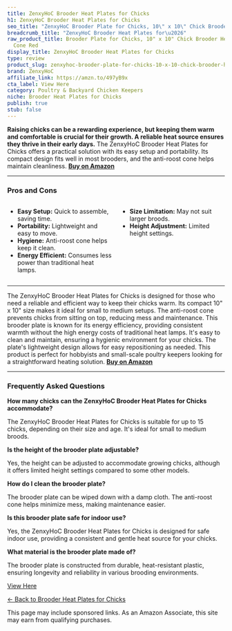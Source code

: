 ```yaml
---
title: ZenxyHoC Brooder Heat Plates for Chicks
h1: ZenxyHoC Brooder Heat Plates for Chicks
seo_title: "ZenxyHoC Brooder Plate for Chicks, 10\" x 10\" Chick Brooder\u2026"
breadcrumb_title: "ZenxyHoC Brooder Heat Plates for\u2026"
raw_product_title: Brooder Plate for Chicks, 10" x 10" Chick Brooder Heater with Anti-Roost
  Cone Red
display_title: ZenxyHoC Brooder Heat Plates for Chicks
type: review
product_slug: zenxyhoc-brooder-plate-for-chicks-10-x-10-chick-brooder-heater-with-ant-b16cfa17
brand: ZenxyHoC
affiliate_link: https://amzn.to/497yB9x
cta_label: View Here
category: Poultry & Backyard Chicken Keepers
niche: Brooder Heat Plates for Chicks
publish: true
stub: false
---
```


<div id="intro" class="full-width">
  <p><strong>Raising chicks can be a rewarding experience, but keeping them warm and comfortable is crucial for their growth. A reliable heat source ensures they thrive in their early days.</strong> The ZenxyHoC Brooder Heat Plates for Chicks offers a practical solution with its easy setup and portability. Its compact design fits well in most brooders, and the anti-roost cone helps maintain cleanliness. <a href="https://amzn.to/497yB9x" rel="nofollow sponsored noopener" target="_blank"><strong>Buy on Amazon</strong></a></p>
</div>

<hr />
<h3 id="pros-cons">Pros and Cons</h3>
<div class="pc-grid" style="display:grid;grid-template-columns:1fr 1fr;gap:16px;">
  <ul>
    <li><strong>Easy Setup:</strong> Quick to assemble, saving time.</li>
    <li><strong>Portability:</strong> Lightweight and easy to move.</li>
    <li><strong>Hygiene:</strong> Anti-roost cone helps keep it clean.</li>
    <li><strong>Energy Efficient:</strong> Consumes less power than traditional heat lamps.</li>
  </ul>
  <ul>
    <li><strong>Size Limitation:</strong> May not suit larger broods.</li>
    <li><strong>Height Adjustment:</strong> Limited height settings.</li>
  </ul>
</div>
<hr />

<div class="full-width">
  <p>The ZenxyHoC Brooder Heat Plates for Chicks is designed for those who need a reliable and efficient way to keep their chicks warm. Its compact 10" x 10" size makes it ideal for small to medium setups. The anti-roost cone prevents chicks from sitting on top, reducing mess and maintenance. This brooder plate is known for its energy efficiency, providing consistent warmth without the high energy costs of traditional heat lamps. It's easy to clean and maintain, ensuring a hygienic environment for your chicks. The plate's lightweight design allows for easy repositioning as needed. This product is perfect for hobbyists and small-scale poultry keepers looking for a straightforward heating solution. <a href="https://amzn.to/497yB9x" rel="nofollow sponsored noopener" target="_blank"><strong>Buy on Amazon</strong></a></p>
</div>

<hr />
<h3 id="faqs">Frequently Asked Questions</h3>

<p><strong>How many chicks can the ZenxyHoC Brooder Heat Plates for Chicks accommodate?</strong></p>
<p>The ZenxyHoC Brooder Heat Plates for Chicks is suitable for up to 15 chicks, depending on their size and age. It's ideal for small to medium broods.</p>

<p><strong>Is the height of the brooder plate adjustable?</strong></p>
<p>Yes, the height can be adjusted to accommodate growing chicks, although it offers limited height settings compared to some other models.</p>

<p><strong>How do I clean the brooder plate?</strong></p>
<p>The brooder plate can be wiped down with a damp cloth. The anti-roost cone helps minimize mess, making maintenance easier.</p>

<p><strong>Is this brooder plate safe for indoor use?</strong></p>
<p>Yes, the ZenxyHoC Brooder Heat Plates for Chicks is designed for safe indoor use, providing a consistent and gentle heat source for your chicks.</p>

<p><strong>What material is the brooder plate made of?</strong></p>
<p>The brooder plate is constructed from durable, heat-resistant plastic, ensuring longevity and reliability in various brooding environments.</p>
<p><a class="btn" href="https://amzn.to/497yB9x" target="_blank" rel="nofollow sponsored noopener">View Here</a></p>
<p><a href="/roundups/poultry-backyard-chicken-keepers/brooder-heat-plates-for-chicks/">← Back to Brooder Heat Plates for Chicks</a></p>
<aside class="disclosure">This page may include sponsored links. As an Amazon Associate, this site may earn from qualifying purchases.</aside>
